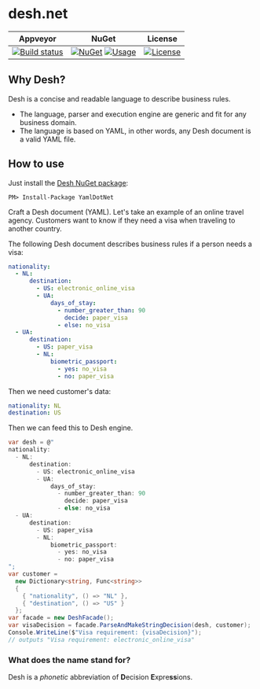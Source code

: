 # desh.net

| Appveyor | NuGet | License |
|----------|-------| --------|
|[![Build status](https://ci.appveyor.com/api/projects/status/github/ivanakcheurov/desh.net?svg=true)](https://ci.appveyor.com/project/ivanakcheurov/desh-net/branch/master) |[![NuGet](https://img.shields.io/nuget/v/desh.svg)](https://www.nuget.org/packages/desh/) [![Usage](https://img.shields.io/nuget/dt/desh.svg)](https://www.nuget.org/stats/packages/desh?groupby=Version) |[![License](https://img.shields.io/github/license/ivanakcheurov/desh.net.svg)](https://github.com/ivanakcheurov/desh.net/blob/master/license.MIT)|

## Why Desh?
Desh is a concise and readable language to describe business rules. 
- The language, parser and execution engine are generic and fit for any business domain.
- The language is based on YAML, in other words, any Desh document is a valid YAML file.
## How to use
Just install the [Desh NuGet package](https://www.nuget.org/packages/desh/):
```
PM> Install-Package YamlDotNet
```
Craft a Desh document (YAML).
Let's take an example of an online travel agency. Customers want to know if they need a visa when traveling to another country.

The following Desh document describes business rules if a person needs a visa:
```yaml
nationality:
  - NL:
      destination:
        - US: electronic_online_visa
        - UA:
            days_of_stay:
              - number_greater_than: 90
                decide: paper_visa
              - else: no_visa
  - UA:
      destination:
        - US: paper_visa
        - NL:
            biometric_passport:
              - yes: no_visa
              - no: paper_visa
```
Then we need customer's data:
```yaml
nationality: NL
destination: US
```
Then we can feed this to Desh engine.
```csharp
var desh = @"
nationality:
  - NL:
      destination:
        - US: electronic_online_visa
        - UA:
            days_of_stay:
              - number_greater_than: 90
                decide: paper_visa
              - else: no_visa
  - UA:
      destination:
        - US: paper_visa
        - NL:
            biometric_passport:
              - yes: no_visa
              - no: paper_visa
";
var customer =
  new Dictionary<string, Func<string>>
  {
    { "nationality", () => "NL" }, 
    { "destination", () => "US" }
  };
var facade = new DeshFacade();
var visaDecision = facade.ParseAndMakeStringDecision(desh, customer);
Console.WriteLine($"Visa requirement: {visaDecision}");
// outputs "Visa requirement: electronic_online_visa"
```
### What does the name stand for?
Desh is a *phonetic* abbreviation of **D**ecision **E**xpre**ss**ions.
